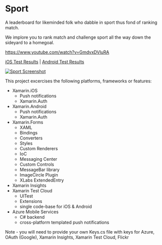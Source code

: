 # Sport
A leaderboard for likeminded folk who dabble in sport thus fond of ranking match.

We implore you to rank match and challenge sport all the way down the sideyard to a homegoal.

https://www.youtube.com/watch?v=GmdvxDVluRA

[iOS Test Results](https://testcloud.xamarin.com/test/sport_b98c1155-6b02-45c6-b2ee-e9415934fae6/?step=0_0_13/) | [Android Test Results](https://testcloud.xamarin.com/test/sport_ab5e303e-de12-4f92-992e-ca266de2736f/?step=0_0_13/)

[![Sport Screenshot](https://raw.githubusercontent.com/rob-derosa/Sport/master/Resources/Screenshots/sport_screenshot.png)](https://www.youtube.com/watch?v=GmdvxDVluRA)

This project excercises the following platforms, frameworks or features:
* Xamarin.iOS
  * Push notifications
  * Xamarin.Auth
* Xamarin.Android
  * Push notifications
  * Xamarin.Auth
* Xamarin.Forms
  * XAML
  * Bindings
  * Converters
  * Styles
  * Custom Renderers
  * IoC
  * Messaging Center
  * Custom Controls
  * MessageBar library
  * ImageCircle Plugin
  * XLabs ExtendedEntry
* Xamarin Insights
* Xamarin Test Cloud
  * UITest
  * Extensions
  * single code-base for iOS & Android
* Azure Mobile Services
  * C# backend
  * cross-platform templated push notifications


Note - you will need to provide your own Keys.cs file with keys for Azure, OAuth (Google), Xamarin Insights, Xamarin Test Cloud, Flickr